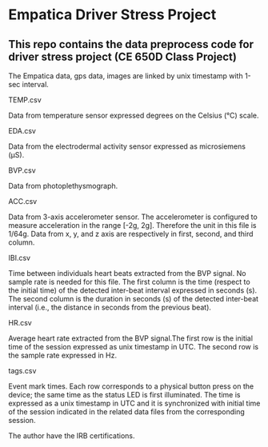 # Empatica Driver Stress Project

## This repo contains the data preprocess code for driver stress project (CE 650D Class Project)

The Empatica data, gps data, images are linked by unix timestamp with 1-sec interval.

TEMP.csv 

Data from temperature sensor expressed degrees on the Celsius (°C) scale.

EDA.csv

Data from the electrodermal activity sensor expressed as microsiemens (μS).

BVP.csv

Data from photoplethysmograph.

ACC.csv

Data from 3-axis accelerometer sensor. The accelerometer is configured to measure acceleration in the range [-2g, 2g]. Therefore the unit in this file is 1/64g. Data from x, y, and z axis are respectively in first, second, and third column.

IBI.csv

Time between individuals heart beats extracted from the BVP signal. No sample rate is needed for this file.
The first column is the time (respect to the initial time) of the detected inter-beat interval expressed in seconds (s).
The second column is the duration in seconds (s) of the detected inter-beat interval (i.e., the distance in seconds from the previous beat).

HR.csv

Average heart rate extracted from the BVP signal.The first row is the initial time of the session expressed as unix timestamp in UTC.
The second row is the sample rate expressed in Hz.

tags.csv

Event mark times.
Each row corresponds to a physical button press on the device; the same time as the status LED is first illuminated.
The time is expressed as a unix timestamp in UTC and it is synchronized with initial time of the session indicated in the related data files from the corresponding session.

The author have the IRB certifications.
